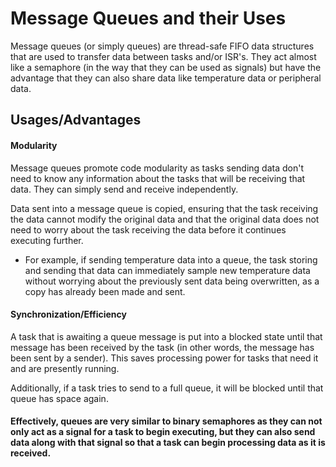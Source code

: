 # Message Queues and their Uses

Message queues (or simply queues) are thread-safe FIFO data structures that are used to transfer data between tasks and/or ISR's. They act almost like a semaphore (in the way that they can be used as signals) but have the advantage that they can also share data like temperature data or peripheral data.

## Usages/Advantages

#### Modularity
Message queues promote code modularity as tasks sending data don't need to know any information about the tasks that will be receiving that data. They can simply send and receive independently.

Data sent into a message queue is copied, ensuring that the task receiving the data cannot modify the original data and that the original data does not need to worry about the task receiving the data before it continues executing further.

- For example, if sending temperature data into a queue, the task storing and sending that data can immediately sample new temperature data without worrying about the previously sent data being overwritten, as a copy has already been made and sent.

#### Synchronization/Efficiency
A task that is awaiting a queue message is put into a blocked state until that message has been received by the task (in other words, the message has been sent by a sender). This saves processing power for tasks that need it and are presently running.

Additionally, if a task tries to send to a full queue, it will be blocked until that queue has space again.

#### Effectively, queues are very similar to binary semaphores as they can not only act as a signal for a task to begin executing, but they can also send data along with that signal so that a task can begin processing data as it is received.

